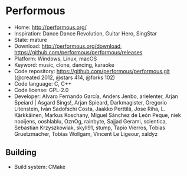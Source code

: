 # Performous

- Home: http://performous.org/
- Inspiration: Dance Dance Revolution, Guitar Hero, SingStar
- State: mature
- Download: http://performous.org/download, https://github.com/performous/performous/releases
- Platform: Windows, Linux, macOS
- Keyword: music, clone, dancing, karaoke
- Code repository: https://github.com/performous/performous.git (@created 2012, @stars 414, @forks 102)
- Code language: C, C++
- Code license: GPL-2.0
- Developer: Alvaro Fernando García, Anders Jenbo, arielenter, Arjan Speiard | Asgard Sings!, Arjan Spieard, Darkmagister, Gregorio Litenstein, Iván Sadofschi Costa, Jaakko Perttilä, Jose Riha, L. Kärkkäinen, Markus Koschany, Miguel Sánchez de León Peque, niek nooijens, ooshlablu, OznOg, rainbyte, Sajjad Gerami, scientica, Sebastian Krzyszkowiak, skyli91, stump, Tapio Vierros, Tobias Gruetzmacher, Tobias Wollgam, Vincent Le Ligeour, xaldyz

## Building

- Build system: CMake
